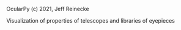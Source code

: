 OcularPy
(c) 2021, Jeff Reinecke

Visualization of properties of telescopes and libraries of eyepieces